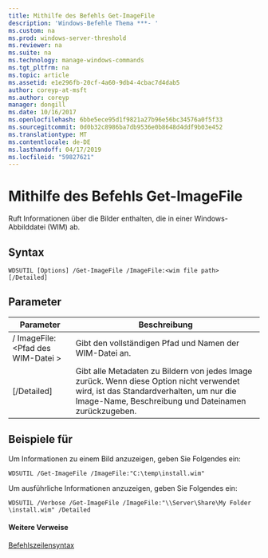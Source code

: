 ```yaml
---
title: Mithilfe des Befehls Get-ImageFile
description: 'Windows-Befehle Thema ***- '
ms.custom: na
ms.prod: windows-server-threshold
ms.reviewer: na
ms.suite: na
ms.technology: manage-windows-commands
ms.tgt_pltfrm: na
ms.topic: article
ms.assetid: e1e296fb-20cf-4a60-9db4-4cbac7d4dab5
author: coreyp-at-msft
ms.author: coreyp
manager: dongill
ms.date: 10/16/2017
ms.openlocfilehash: 6bbe5ece95d1f9821a27b96e56bc34576a0f5f33
ms.sourcegitcommit: 0d0b32c8986ba7db9536e0b8648d4ddf9b03e452
ms.translationtype: MT
ms.contentlocale: de-DE
ms.lasthandoff: 04/17/2019
ms.locfileid: "59827621"
---
```

# <a name="using-the-get-imagefile-command"></a>Mithilfe des Befehls Get-ImageFile



Ruft Informationen über die Bilder enthalten, die in einer Windows-Abbilddatei (WIM) ab.

## <a name="syntax"></a>Syntax

```
WDSUTIL [Options] /Get-ImageFile /ImageFile:<wim file path> [/Detailed]
```

## <a name="parameters"></a>Parameter

|Parameter|Beschreibung|
|---------|-----------|
|/ ImageFile:\<Pfad des WIM-Datei >|Gibt den vollständigen Pfad und Namen der WIM-Datei an.|
|[/Detailed]|Gibt alle Metadaten zu Bildern von jedes Image zurück. Wenn diese Option nicht verwendet wird, ist das Standardverhalten, um nur die Image-Name, Beschreibung und Dateinamen zurückzugeben.|

## <a name="BKMK_examples"></a>Beispiele für

Um Informationen zu einem Bild anzuzeigen, geben Sie Folgendes ein:
```
WDSUTIL /Get-ImageFile /ImageFile:"C:\temp\install.wim"
```
Um ausführliche Informationen anzuzeigen, geben Sie Folgendes ein:
```
WDSUTIL /Verbose /Get-ImageFile /ImageFile:"\\Server\Share\My Folder \install.wim" /Detailed
```

#### <a name="additional-references"></a>Weitere Verweise

[Befehlszeilensyntax](command-line-syntax-key.md)
